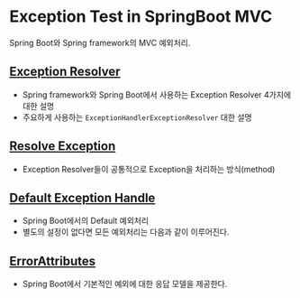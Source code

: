 # Exception Test in SpringBoot MVC

Spring Boot와 Spring framework의 MVC 예외처리.

## [Exception Resolver](docs/HandlerExceptionResolver.md)
- Spring framework와 Spring Boot에서 사용하는 Exception Resolver 4가지에 대한 설명
- 주요하게 사용하는 `ExceptionHandlerExceptionResolver` 대한 설명

## [Resolve Exception](docs/ResolveException.md)
- Exception Resolver들이 공통적으로 Exception을 처리하는 방식(method)

## [Default Exception Handle](docs/DefaultError.md)
- Spring Boot에서의 Default 예외처리
- 별도의 설정이 없다면 모든 예외처리는 다음과 같이 이루어진다.

## [ErrorAttributes](docs/CustomErrorAttributes.md)
- Spring Boot에서 기본적인 예외에 대한 응답 모델을 제공한다.